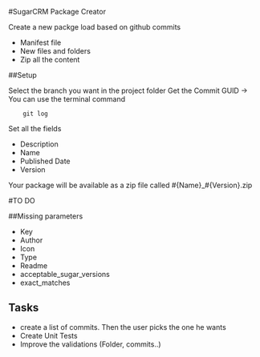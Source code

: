 #SugarCRM Package Creator

Create a new packge load based on github commits

* Manifest file
* New files and folders
* Zip all the content

##Setup

Select the branch you want in the project folder
Get the Commit GUID -> You can use the terminal command
```shell
	git log 
```

Set all the fields

* Description
* Name
* Published Date
* Version

Your package will be available as a zip file called #{Name}_#{Version}.zip

#TO DO

##Missing parameters 

* Key
* Author
* Icon
* Type
* Readme
* acceptable_sugar_versions
* exact_matches

## Tasks
* create a list of commits. Then the user picks the one he wants
* Create Unit Tests
* Improve the validations (Folder, commits..)